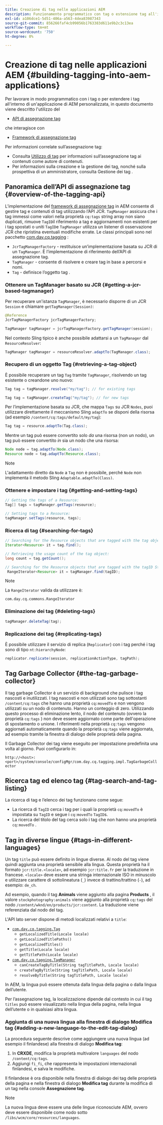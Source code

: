 ```yaml
---
title: Creazione di tag nelle applicazioni AEM
description: Funzionamento programmatico con tag o estensione tag all'interno di un'applicazione AEM personalizzata
exl-id: a106dce1-5d51-406a-a563-4dea83987343
source-git-commit: 856266faf4cb99056b1763383d611e9b2c3c13ea
workflow-type: tm+mt
source-wordcount: '750'
ht-degree: 0%

---
```


# Creazione di tag nelle applicazioni AEM {#building-tagging-into-aem-applications}

Per lavorare in modo programmatico con i tag o per estendere i tag all&#39;interno di un&#39;applicazione di AEM personalizzata, in questo documento viene descritto l&#39;utilizzo del

* [API di assegnazione tag](https://experienceleague.adobe.com/docs/experience-manager-cloud-service-javadoc/com/day/cq/tagging/package-summary.html)

che interagisce con

* [Framework di assegnazione tag](tagging-framework.md)

Per informazioni correlate sull’assegnazione tag:

* Consulta [Utilizzo di tag](/help/sites-cloud/authoring/features/tags.md) per informazioni sull’assegnazione tag ai contenuti come autore di contenuti.
* Per informazioni sulla creazione e la gestione dei tag, nonché sulla prospettiva di un amministratore, consulta Gestione dei tag .

## Panoramica dell’API di assegnazione tag {#overview-of-the-tagging-api}

L’implementazione del [framework di assegnazione tag](tagging-framework.md) in AEM consente di gestire tag e contenuti di tag utilizzando l’API JCR. `TagManager` assicura che i tag immessi come valori nella proprietà  `cq:tags` string array non siano duplicati, rimuove  `TagID`il riferimento a tag e aggiornamenti non esistenti per i tag spostati o uniti  `TagID`e `TagManager` utilizza un listener di osservazione JCR che ripristina eventuali modifiche errate. Le classi principali sono nel pacchetto [com.day.cq.tagging](https://experienceleague.adobe.com/docs/experience-manager-cloud-service-javadoc/com/day/cq/tagging/package-summary.html) :

* `JcrTagManagerFactory` - restituisce un’implementazione basata su JCR di un  `TagManager`. È l’implementazione di riferimento dell’API di assegnazione tag.
* `TagManager` - consente di risolvere e creare tag in base a percorsi e nomi.
* `Tag` - definisce l’oggetto tag .

### Ottenere un TagManager basato su JCR {#getting-a-jcr-based-tagmanager}

Per recuperare un&#39;istanza `TagManager`, è necessario disporre di un JCR `Session` e chiamare `getTagManager(Session)`:

```java
@Reference
JcrTagManagerFactory jcrTagManagerFactory;

TagManager tagManager = jcrTagManagerFactory.getTagManager(session);
```

Nel contesto Sling tipico è anche possibile adattarsi a un `TagManager` dal `ResourceResolver`:

```java
TagManager tagManager = resourceResolver.adaptTo(TagManager.class);
```

### Recupero di un oggetto Tag {#retrieving-a-tag-object}

È possibile recuperare un tag `Tag` tramite `TagManager`, risolvendo un tag esistente o creandone uno nuovo:

```java
Tag tag = tagManager.resolve("my/tag"); // for existing tags

Tag tag = tagManager.createTag("my/tag"); // for new tags
```

Per l’implementazione basata su JCR, che mappa `Tags` su JCR `Nodes`, puoi utilizzare direttamente il meccanismo Sling `adaptTo` se disponi della risorsa (ad esempio `/content/cq:tags/default/my/tag`):

```java
Tag tag = resource.adaptTo(Tag.class);
```

Mentre un tag può essere convertito solo *da* una risorsa (non un nodo), un tag può essere convertito *in* sia un nodo che una risorsa:

```java
Node node = tag.adaptTo(Node.class);
Resource node = tag.adaptTo(Resource.class);
```

>[!NOTE]
>
>L&#39;adattamento diretto da `Node` a `Tag` non è possibile, perché `Node` non implementa il metodo Sling `Adaptable.adaptTo(Class)`.

### Ottenere e impostare i tag {#getting-and-setting-tags}

```java
// Getting the tags of a Resource:
Tag[] tags = tagManager.getTags(resource);

// Setting tags to a Resource:
tagManager.setTags(resource, tags);
```

### Ricerca di tag {#searching-for-tags}

```java
// Searching for the Resource objects that are tagged with the tag object:
Iterator<Resource> it = tag.find();

// Retrieving the usage count of the tag object:
long count = tag.getCount();

// Searching for the Resource objects that are tagged with the tagID String:
 RangeIterator<Resource> it = tagManager.find(tagID);
```

>[!NOTE]
>
>La `RangeIterator` valida da utilizzare è:
>
>`com.day.cq.commons.RangeIterator`

### Eliminazione dei tag {#deleting-tags}

```java
tagManager.deleteTag(tag);
```

### Replicazione dei tag {#replicating-tags}

È possibile utilizzare il servizio di replica (`Replicator`) con i tag perché i tag sono di tipo `nt:hierarchyNode`:

```java
replicator.replicate(session, replicationActionType, tagPath);
```

## Tag Garbage Collector {#the-tag-garbage-collector}

Il tag garbage Collector è un servizio di background che pulisce i tag nascosti e inutilizzati. I tag nascosti e non utilizzati sono tag sottostanti `/content/cq:tags` che hanno una proprietà `cq:movedTo` e non vengono utilizzati su un nodo di contenuto. Hanno un conteggio di zero. Utilizzando questo processo di eliminazione lento, il nodo del contenuto (ovvero la proprietà `cq:tags` ) non deve essere aggiornato come parte dell&#39;operazione di spostamento o unione. I riferimenti nella proprietà `cq:tags` vengono aggiornati automaticamente quando la proprietà `cq:tags` viene aggiornata, ad esempio tramite la finestra di dialogo delle proprietà della pagina.

Il Garbage Collector dei tag viene eseguito per impostazione predefinita una volta al giorno. Puoi configurarlo in:

`http://<host>:<port>/system/console/configMgr/com.day.cq.tagging.impl.TagGarbageCollector`

## Ricerca tag ed elenco tag {#tag-search-and-tag-listing}

La ricerca di tag e l’elenco dei tag funzionano come segue:

* La ricerca di `TagID` cerca i tag per i quali la proprietà `cq:movedTo` è impostata su `TagID` e segue i `cq:movedTo` `TagID`s.
* La ricerca del titolo del tag cerca solo i tag che non hanno una proprietà `cq:movedTo` .

## Tag in diverse lingue {#tags-in-different-languages}

Un tag `title` può essere definito in lingue diverse. Al nodo del tag viene quindi aggiunta una proprietà sensibile alla lingua. Questa proprietà ha il formato `jcr:title.<locale>`, ad esempio `jcr:title.fr` per la traduzione in francese. `<locale>` deve essere una stringa internazionale ISO in minuscolo e utilizzare carattere di sottolineatura (`_`) invece di trattino/trattino (`-`), ad esempio:  `de_ch`.

Ad esempio, quando il tag **Animals** viene aggiunto alla pagina **Products** , il valore `stockphotography:animals` viene aggiunto alla proprietà `cq:tags` del nodo `/content/wknd/en/products/jcr:content`. La traduzione viene referenziata dal nodo del tag.

L&#39;API lato server dispone di metodi localizzati relativi a `title`:

* [`com.day.cq.tagging.Tag`](https://experienceleague.adobe.com/docs/experience-manager-cloud-service-javadoc/com/day/cq/tagging/Tag.html)
   * `getLocalizedTitle(Locale locale)`
   * `getLocalizedTitlePaths()`
   * `getLocalizedTitles()`
   * `getTitle(Locale locale)`
   * `getTitlePath(Locale locale)`
* [`com.day.cq.tagging.TagManager`](https://experienceleague.adobe.com/docs/experience-manager-cloud-service-javadoc/com/day/cq/tagging/TagManager.html)
   * `canCreateTagByTitle(String tagTitlePath, Locale locale)`
   * `createTagByTitle(String tagTitlePath, Locale locale)`
   * `resolveByTitle(String tagTitlePath, Locale locale)`

In AEM, la lingua può essere ottenuta dalla lingua della pagina o dalla lingua dell’utente.

Per l’assegnazione tag, la localizzazione dipende dal contesto in cui il tag `titles` può essere visualizzato nella lingua della pagina, nella lingua dell’utente o in qualsiasi altra lingua.

### Aggiunta di una nuova lingua alla finestra di dialogo Modifica tag {#adding-a-new-language-to-the-edit-tag-dialog}

La procedura seguente descrive come aggiungere una nuova lingua (ad esempio il finlandese) alla finestra di dialogo **Modifica tag**:

1. In **CRXDE**, modifica la proprietà multivalore `languages` del nodo `/content/cq:tags`.
1. Aggiungi `fi_fi`, che rappresenta le impostazioni internazionali finlandesi, e salva le modifiche.

Il finlandese è ora disponibile nella finestra di dialogo dei tag delle proprietà della pagina e nella finestra di dialogo **Modifica tag** durante la modifica di un tag nella console **Assegnazione tag**.

>[!NOTE]
>
>La nuova lingua deve essere una delle lingue riconosciute AEM, ovvero deve essere disponibile come nodo sotto `/libs/wcm/core/resources/languages`.
